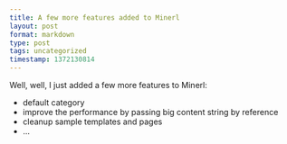 ```yaml
---
title: A few more features added to Minerl
layout: post
format: markdown
type: post
tags: uncategorized
timestamp: 1372130814
---
```

Well, well, I just added a few more features to Minerl:

- default category
- improve the performance by passing big content string by reference
- cleanup sample templates and pages
- ...
